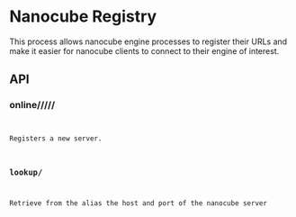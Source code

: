 # Nanocube Registry

This process allows nanocube engine processes to register their URLs
and make it easier for nanocube clients to connect to their engine of
interest.


## API

### online/<hostname>/<port>/<alias>/<version>/<code>

Registers a new server.

### lookup/<alias>

Retrieve from the alias the host and port of the nanocube server